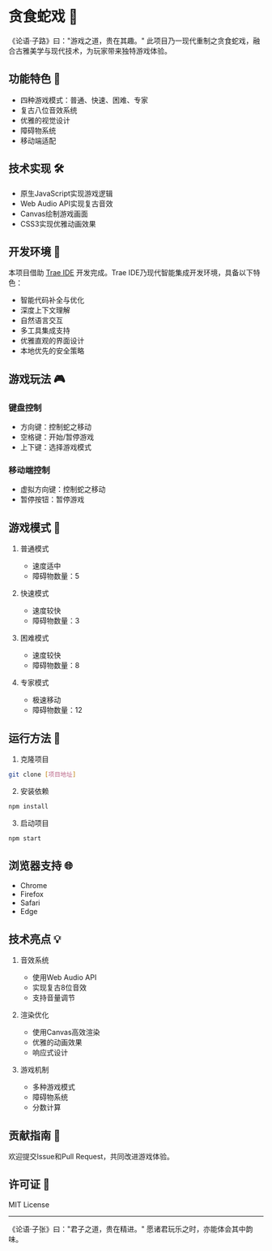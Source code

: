 # 贪食蛇戏 🐍

《论语·子路》曰："游戏之道，贵在其趣。" 此项目乃一现代重制之贪食蛇戏，融合古雅美学与现代技术，为玩家带来独特游戏体验。

## 功能特色 🌟

- 四种游戏模式：普通、快速、困难、专家
- 复古八位音效系统
- 优雅的视觉设计
- 障碍物系统
- 移动端适配

## 技术实现 🛠

- 原生JavaScript实现游戏逻辑
- Web Audio API实现复古音效
- Canvas绘制游戏画面
- CSS3实现优雅动画效果

## 开发环境 🔧

本项目借助 [Trae IDE](https://www.trae.ai/) 开发完成。Trae IDE乃现代智能集成开发环境，具备以下特色：

- 智能代码补全与优化
- 深度上下文理解
- 自然语言交互
- 多工具集成支持
- 优雅直观的界面设计
- 本地优先的安全策略

## 游戏玩法 🎮

### 键盘控制

- 方向键：控制蛇之移动
- 空格键：开始/暂停游戏
- 上下键：选择游戏模式

### 移动端控制

- 虚拟方向键：控制蛇之移动
- 暂停按钮：暂停游戏

## 游戏模式 🎯

1. 普通模式

   - 速度适中
   - 障碍物数量：5

2. 快速模式

   - 速度较快
   - 障碍物数量：3

3. 困难模式

   - 速度较快
   - 障碍物数量：8

4. 专家模式
   - 极速移动
   - 障碍物数量：12

## 运行方法 🚀

1. 克隆项目

```bash
git clone [项目地址]
```

2. 安装依赖

```bash
npm install
```

3. 启动项目

```bash
npm start
```

## 浏览器支持 🌐

- Chrome
- Firefox
- Safari
- Edge

## 技术亮点 💡

1. 音效系统

   - 使用Web Audio API
   - 实现复古8位音效
   - 支持音量调节

2. 渲染优化

   - 使用Canvas高效渲染
   - 优雅的动画效果
   - 响应式设计

3. 游戏机制
   - 多种游戏模式
   - 障碍物系统
   - 分数计算

## 贡献指南 🤝

欢迎提交Issue和Pull Request，共同改进游戏体验。

## 许可证 📄

MIT License

---

《论语·子张》曰："君子之道，贵在精进。" 愿诸君玩乐之时，亦能体会其中韵味。
